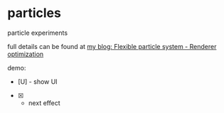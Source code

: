 # particles
particle experiments

full details can be found at [my blog: Flexible particle system - Renderer optimization](http://www.bfilipek.com/2015/03/flexible-particle-system-renderer.html)

demo:

* [U] - show UI
* [X] - next effect
